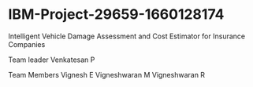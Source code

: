 # IBM-Project-29659-1660128174
Intelligent Vehicle Damage Assessment and Cost Estimator for Insurance Companies

Team leader
Venkatesan P

Team Members
Vignesh E
Vigneshwaran M
Vigneshwaran R
